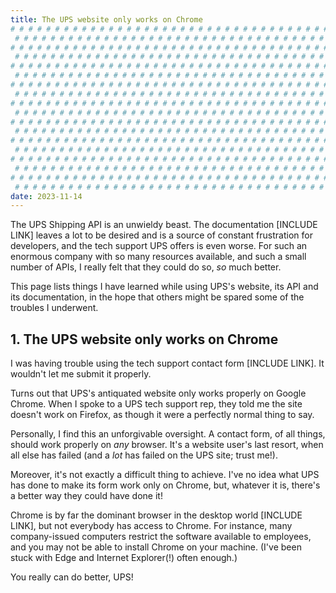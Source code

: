 ```yaml
---
title: The UPS website only works on Chrome
# # # # # # # # # # # # # # # # # # # # # # # # # # # # # # # # # # # # # # # #
 # # # # # # # # # # # # # # # # # # # # # # # # # # # # # # # # # # # # # # # #
# # # # # # # # # # # # # # # # # # # # # # # # # # # # # # # # # # # # # # # #
 # # # # # # # # # # # # # # # # # # # # # # # # # # # # # # # # # # # # # # # #
# # # # # # # # # # # # # # # # # # # # # # # # # # # # # # # # # # # # # # # #
 # # # # # # # # # # # # # # # # # # # # # # # # # # # # # # # # # # # # # # # #
# # # # # # # # # # # # # # # # # # # # # # # # # # # # # # # # # # # # # # # #
 # # # # # # # # # # # # # # # # # # # # # # # # # # # # # # # # # # # # # # # #
# # # # # # # # # # # # # # # # # # # # # # # # # # # # # # # # # # # # # # # #
 # # # # # # # # # # # # # # # # # # # # # # # # # # # # # # # # # # # # # # # #
# # # # # # # # # # # # # # # # # # # # # # # # # # # # # # # # # # # # # # # #
 # # # # # # # # # # # # # # # # # # # # # # # # # # # # # # # # # # # # # # # #
# # # # # # # # # # # # # # # # # # # # # # # # # # # # # # # # # # # # # # # #
 # # # # # # # # # # # # # # # # # # # # # # # # # # # # # # # # # # # # # # # #
# # # # # # # # # # # # # # # # # # # # # # # # # # # # # # # # # # # # # # # #
 # # # # # # # # # # # # # # # # # # # # # # # # # # # # # # # # # # # # # # # #
# # # # # # # # # # # # # # # # # # # # # # # # # # # # # # # # # # # # # # # #
 # # # # # # # # # # # # # # # # # # # # # # # # # # # # # # # # # # # # # # # #
date: 2023-11-14
---
```


The UPS Shipping API is an unwieldy beast. The documentation [INCLUDE LINK] leaves a lot to be desired and is a source of constant frustration for developers, and the tech support UPS offers is even worse. For such an enormous company with so many resources available, and such a small number of APIs, I really felt that they could do so, _so_ much better.

This page lists things I have learned while using UPS's website, its API and its documentation, in the hope that others might be spared some of the troubles I underwent.

## 1. The UPS website only works on Chrome

I was having trouble using the tech support contact form [INCLUDE LINK]. It wouldn't let me submit it properly.

Turns out that UPS's antiquated website only works properly on Google Chrome. When I spoke to a UPS tech support rep, they told me the site doesn't work on Firefox, as though it were a perfectly normal thing to say.

Personally, I find this an unforgivable oversight. A contact form, of all things, should work properly on _any_ browser. It's a website user's last resort, when all else has failed (and a _lot_ has failed on the UPS site; trust me!).

Moreover, it's not exactly a difficult thing to achieve. I've no idea what UPS has done to make its form work only on Chrome, but, whatever it is, there's a better way they could have done it!

Chrome is by far the dominant browser in the desktop world [INCLUDE LINK], but not everybody has access to Chrome. For instance, many company-issued computers restrict the software available to employees, and you may not be able to install Chrome on your machine. (I've been stuck with Edge and Internet Explorer(!) often enough.)

You really can do better, UPS!
